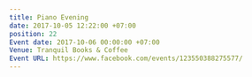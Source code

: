 ```yaml
---
title: Piano Evening
date: 2017-10-05 12:22:00 +07:00
position: 22
Event date: 2017-10-06 00:00:00 +07:00
Venue: Tranquil Books & Coffee
Event URL: https://www.facebook.com/events/123550388275577/
---
```


